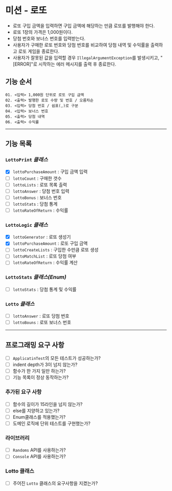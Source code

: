 # 미션 - 로또
- 로또 구입 금액을 입력하면 구입 금액에 해당하는 만큼 로또를 발행해야 한다.
- 로또 1장의 가격은 1,000원이다.
- 당첨 번호와 보너스 번호를 입력받는다.
- 사용자가 구매한 로또 번호와 당첨 번호를 비교하여 당첨 내역 및 수익률을 출력하고 로또 게임을 종료한다.
- 사용자가 잘못된 값을 입력할 경우 `IllegalArgumentException`를 발생시키고, "[ERROR]"로 시작하는 에러 메시지를 출력 후 종료한다.

## 기능 순서
```
01. <입력> 1,000원 단위로 로또 구입 금액
02. <출력> 발행한 로또 수량 및 번호 / 오름차순
03. <입력> 당첨 번호 / 쉼표(,)로 구분
04. <입력> 보너스 번호
05. <출력> 당첨 내역
06. <출력> 수익률
```
---
## 기능 목록
### `LottoPrint` _클래스_
  - [x] `lottoPurchaseAmount` : 구입 금액 입력
  - [ ] `lottoCount` : 구매한 갯수
  - [ ] `lottoLists` : 로또 목록 출력
  - [ ] `lottoAnswer` : 당첨 번호 입력
  - [ ] `lottoBonus` : 보너스 번호
  - [ ] `lottoStats` : 당첨 통계
  - [ ] `lottoRateOfReturn` : 수익률

### `LottoLogic` _클래스_
  - [x] `lottoGenerator` : 로또 생성기
  - [x] `lottoPurchaseAmount` : 로또 구입 금액
  - [ ] `lottoCreateLists` : 구입한 수만큼 로또 생성
  - [ ] `lottoMatchList` : 로또 당첨 여부  
  - [ ] `lottoRateOfReturn` : 수익률 계산

### `LottoStats` _클래스(Enum)_
  - [ ] `lottoStats` : 당첨 통계 및 수익률

### `Lotto` _클래스_
  - [ ] `lottoAnswer` : 로또 당첨 번호
  - [ ] `lottoBouns` : 로또 보너스 번호
---
## 프로그래밍 요구 사항
  - [ ] `ApplicatinTest`의 모든 테스트가 성공하는가?
  - [ ] indent depth가 3이 넘지 않는가?
  - [ ] 함수가 한 가지 일만 하는가?
  - [ ] 기능 목록이 정상 동작하는가?
### 추가된 요구 사항
  - [ ] 함수의 길이가 15라인을 넘지 않는가?
  - [ ] else를 지양하고 있는가?
  - [ ] Enum클래스를 적용했는가?
  - [ ] 도메인 로직에 단위 테스트를 구현했는가?
### 라이브러리
  - [ ] `Randoms` API를 사용하는가?
  - [ ] `Console` API를 사용하는가?
### Lotto 클래스
  - [ ] 주어진 `Lotto` 클래스의 요구사항을 지켰는가?